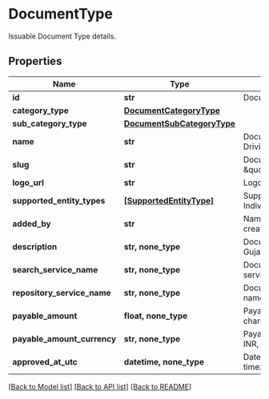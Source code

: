 # DocumentType

Issuable Document Type details.

## Properties
Name | Type | Description | Notes
------------ | ------------- | ------------- | -------------
**id** | **str** | Document Type Identifier. | 
**category_type** | [**DocumentCategoryType**](DocumentCategoryType.md) |  | 
**sub_category_type** | [**DocumentSubCategoryType**](DocumentSubCategoryType.md) |  | 
**name** | **str** | Document Type Name. eg: Driving License. | 
**slug** | **str** | Document Type Unique Slug. eg: \&quot;in.gov.gj.transport.dl\&quot;. | 
**logo_url** | **str** | Logo URL of document type. | 
**supported_entity_types** | [**[SupportedEntityType]**](SupportedEntityType.md) | Supported entity types. eg: Individual, Organization. | 
**added_by** | **str** | Name of the document type creator. | 
**description** | **str, none_type** | Document Type description. eg: Gujarat State Driving License. | [optional] 
**search_service_name** | **str, none_type** | Document search repository service name. | [optional] 
**repository_service_name** | **str, none_type** | Document repository service name. | [optional] 
**payable_amount** | **float, none_type** | Payable amount if document is chargeable. eg: 10.25. | [optional] 
**payable_amount_currency** | **str, none_type** | Payable amount currency. eg: INR, USD etc.,. | [optional] 
**approved_at_utc** | **datetime, none_type** | DateTime of approval in UTC timezone. | [optional] 

[[Back to Model list]](../README.md#documentation-for-models) [[Back to API list]](../README.md#documentation-for-api-endpoints) [[Back to README]](../README.md)


